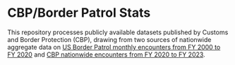 # CBP/Border Patrol Stats

This repository processes publicly available datasets published by Customs and Border Protection (CBP), drawing from two sources of nationwide aggregate data on [US Border Patrol monthly encounters from FY 2000 to FY 2020](https://www.cbp.gov/document/stats/us-border-patrol-monthly-encounters-fy-2000-fy-2020) and [CBP nationwide encounters from FY 2020 to FY 2023](https://www.cbp.gov/newsroom/stats/nationwide-encounters).
